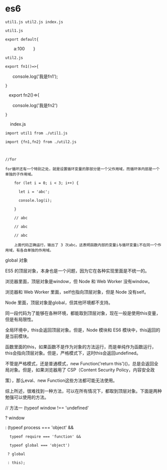# es6

    util1.js util2.js index.js

    util1.js
    
    export default{
    
        a:100
      
    }
    
    util2.js

    export fn1()=>{

        console.log('我是fn1');

    }
    
    export fn2()=>{
    
        console.log('我是fn2')
      
    }
    
    index.js

    import util1 from ./util1.js

    import {fn1,fn2} from ./util2.js
    
    
    
    //for

    for循环还有一个特别之处，就是设置循环变量的那部分是一个父作用域，而循环体内部是一个单独的子作用域。

        for (let i = 0; i < 3; i++) {
        
          let i = 'abc';
          
          console.log(i);
          
        }
        
        // abc
        
        // abc
        
        // abc
        
        上面代码正确运行，输出了 3 次abc。这表明函数内部的变量i与循环变量i不在同一个作用域，有各自单独的作用域。
        
  
  
global 对象

ES5 的顶层对象，本身也是一个问题，因为它在各种实现里面是不统一的。

浏览器里面，顶层对象是window，但 Node 和 Web Worker 没有window。

浏览器和 Web Worker 里面，self也指向顶层对象，但是 Node 没有self。

Node 里面，顶层对象是global，但其他环境都不支持。

同一段代码为了能够在各种环境，都能取到顶层对象，现在一般是使用this变量，但是有局限性。

全局环境中，this会返回顶层对象。但是，Node 模块和 ES6 模块中，this返回的是当前模块。

函数里面的this，如果函数不是作为对象的方法运行，而是单纯作为函数运行，this会指向顶层对象。但是，严格模式下，这时this会返回undefined。

不管是严格模式，还是普通模式，new Function('return this')()，总是会返回全局对象。但是，如果浏览器用了 CSP（Content Security Policy，内容安全政

策），那么eval、new Function这些方法都可能无法使用。

综上所述，很难找到一种方法，可以在所有情况下，都取到顶层对象。下面是两种勉强可以使用的方法。


// 方法一
(typeof window !== 'undefined'

   ? window
   
   : (typeof process === 'object' &&
   
      typeof require === 'function' &&
      
      typeof global === 'object')
      
     ? global
     
     : this);

